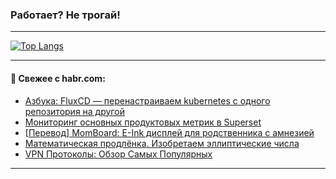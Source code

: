 ### Работает? Не трогай!

---
<!--
#### 🛠️ Technical stack:

![Java](https://img.shields.io/badge/Java-informational?logo=Oracle&style=flat&logoColor=white&color=FF4500)
![Kotlin](https://img.shields.io/badge/Kotlin-informational?logo=Kotlin&style=flat&logoColor=white&color=774D97)
![TS](https://img.shields.io/badge/TypeScript-informational?logo=typeScript&style=flat&logoColor=black&color=017acc)
![Python](https://img.shields.io/badge/Python-informational?logo=Python&style=flat&logoColor=black&color=ffdd54) <br>
![Spring](https://img.shields.io/badge/Spring-informational?logo=Spring&style=flat&logoColor=white&color=6DB33F) 
![SpringBoot](https://img.shields.io/badge/SpringBoot-informational?logo=SpringBoot&style=flat&logoColor=white&color=6DB33F)
![Nest](https://img.shields.io/badge/NestJS-informational?logo=NestJS&style=flat&logoColor=white&color=E0234E) 
![NodeJS](https://img.shields.io/badge/NodeJS-informational?logo=node.js&style=flat&logoColor=white&color=70A760)<br>
![PostgreSQL](https://img.shields.io/badge/PostgreSQL-informational?logo=PostgreSQL&style=flat&logoColor=white&color=DAA520)
![MongoDB](https://img.shields.io/badge/MongoDB-informational?logo=MongoDB&style=flat&logoColor=white&color=870000)
![Apache](https://img.shields.io/badge/Apache-informational?logo=apache&style=flat&logoColor=white&color=f74e28)

___ 
-->

<!--- #### 🛠️ : --->

[![Top Langs](https://github-readme-stats-82jvfl3w3-advtsettinggmailcoms-projects.vercel.app/api/top-langs/?username=zloylis&langs_count=10&hide_title=true&title_color=e6edf3&size_weight=0.5&count_weight=0.5&layout=compact&hide_progress=true&hide_border=true&theme=dracula)](https://github.com/zloylis)

<!---


####  :octocat:&nbsp;&nbsp; Статистика:

![GitHub stats](https://github-readme-stats-u2qms2cxw-advtsettinggmailcoms-projects.vercel.app/api?username=zloylis&show_icons=true&hide_border=true&theme=dracula&title_color=e6edf3&include_all_commits=true&count_private=true&hide_rank=false&hide_title=true&rank_icon=github)
-->
---

#### 💬 Свежее с habr.com:

<!-- BLOG-POST-LIST:START -->
- [Азбука: FluxCD — перенастраиваем kubernetes с одного репозитория на другой](https://habr.com/ru/articles/862462/?utm_source=habrahabr&utm_medium=rss&utm_campaign=862462)
- [Мониторинг основных продуктовых метрик в Superset](https://habr.com/ru/companies/odnoklassniki/articles/862436/?utm_source=habrahabr&utm_medium=rss&utm_campaign=862436)
- [[Перевод] MomBoard: E-Ink дисплей для родственника с амнезией](https://habr.com/ru/companies/ruvds/articles/861936/?utm_source=habrahabr&utm_medium=rss&utm_campaign=861936)
- [Математическая продлёнка. Изобретаем эллиптические числа](https://habr.com/ru/articles/862012/?utm_source=habrahabr&utm_medium=rss&utm_campaign=862012)
- [VPN Протоколы: Обзор Самых Популярных](https://habr.com/ru/articles/862446/?utm_source=habrahabr&utm_medium=rss&utm_campaign=862446)
<!-- BLOG-POST-LIST:END -->

---
